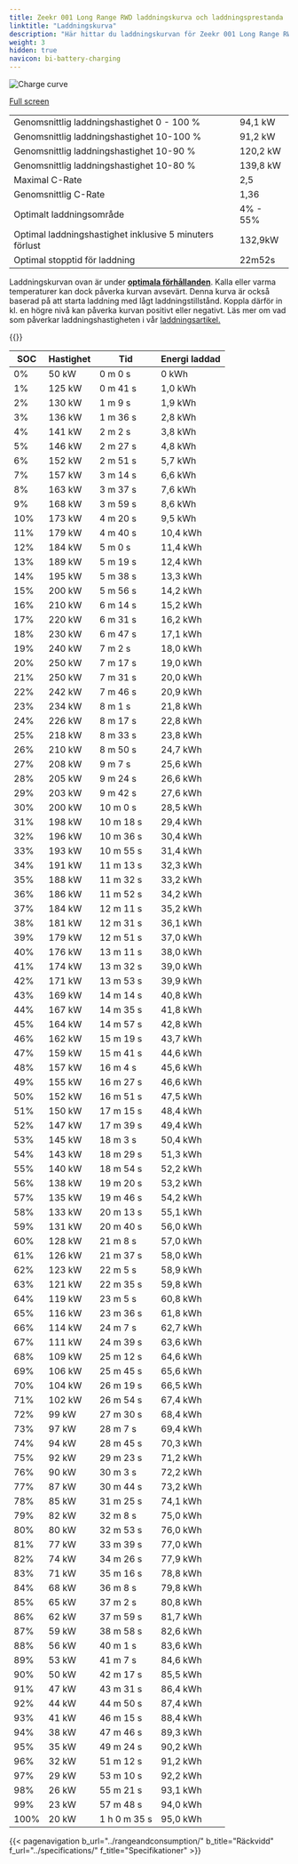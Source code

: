 ```yaml
---
title: Zeekr 001 Long Range RWD laddningskurva och laddningsprestanda
linktitle: "Laddningskurva"
description: "Här hittar du laddningskurvan för Zeekr 001 Long Range RWD."
weight: 3
hidden: true
navicon: bi-battery-charging
---
```

<!-- markdownlint-disable MD033 -->
<img src="/images/models/zeekr/001/001_long_range_rwd/chargingcurve.svg" alt="Charge curve" class="img-fluid">

[Full screen](/images/models/zeekr/001/001_long_range_rwd/chargingcurve.svg)


<table class="table table-striped border">
<tbody>
<tr>
<td>Genomsnittlig laddningshastighet 0 - 100 %</td><td>94,1 kW</td>
</tr>
<tr>
<td>Genomsnittlig laddningshastighet 10-100 %</td><td>91,2 kW</td>
</tr>
<tr>
<td>Genomsnittlig laddningshastighet 10-90 %</td><td>120,2 kW</td>
</tr>
<tr>
<td>Genomsnittlig laddningshastighet 10-80 %</td><td>139,8 kW</td>
</tr>
<tr>
<td>Maximal C-Rate</td><td>2,5</td>
</tr>
<tr>
<td>Genomsnittlig C-Rate</td><td>1,36</td>
</tr>
<tr>
<td>Optimalt laddningsområde</td><td>4% - 55%</td>
</tr>
<tr>
<td>Optimal laddningshastighet inklusive 5 minuters förlust</td><td>132,9kW</td>
</tr>
<tr>
<td>Optimal stopptid för laddning</td><td>22m52s</td>
</tr>
</tbody>
</table>


Laddningskurvan ovan är under **[optimala förhållanden](../../../../../technology/battery/charging/#temperatur)**. Kalla eller varma temperaturer kan dock påverka kurvan avsevärt. Denna kurva är också baserad på att starta laddning med lågt laddningstillstånd. Koppla därför in kl. en högre nivå kan påverka kurvan positivt eller negativt. Läs mer om vad som påverkar laddningshastigheten i vår [laddningsartikel.](../../../../../technology/battery/charging/)


{{<evkxdisplayaddarticle />}}
<table class="table table-striped border">
<thead>
<tr><th>SOC</th><th>Hastighet</th><th>Tid</th><th>Energi laddad</th></tr>
</thead>
<tbody>
<tr>
<td>0%</td><td>50 kW</td><td> 0 m 0 s </td><td>0 kWh </td>
</tr>
<tr>
<td>1%</td><td>125 kW</td><td> 0 m 41 s </td><td>1,0 kWh </td>
</tr>
<tr>
<td>2%</td><td>130 kW</td><td> 1 m 9 s </td><td>1,9 kWh </td>
</tr>
<tr>
<td>3%</td><td>136 kW</td><td> 1 m 36 s </td><td>2,8 kWh </td>
</tr>
<tr>
<td>4%</td><td>141 kW</td><td> 2 m 2 s </td><td>3,8 kWh </td>
</tr>
<tr>
<td>5%</td><td>146 kW</td><td> 2 m 27 s </td><td>4,8 kWh </td>
</tr>
<tr>
<td>6%</td><td>152 kW</td><td> 2 m 51 s </td><td>5,7 kWh </td>
</tr>
<tr>
<td>7%</td><td>157 kW</td><td> 3 m 14 s </td><td>6,6 kWh </td>
</tr>
<tr>
<td>8%</td><td>163 kW</td><td> 3 m 37 s </td><td>7,6 kWh </td>
</tr>
<tr>
<td>9%</td><td>168 kW</td><td> 3 m 59 s </td><td>8,6 kWh </td>
</tr>
<tr>
<td>10%</td><td>173 kW</td><td> 4 m 20 s </td><td>9,5 kWh </td>
</tr>
<tr>
<td>11%</td><td>179 kW</td><td> 4 m 40 s </td><td>10,4 kWh </td>
</tr>
<tr>
<td>12%</td><td>184 kW</td><td> 5 m 0 s </td><td>11,4 kWh </td>
</tr>
<tr>
<td>13%</td><td>189 kW</td><td> 5 m 19 s </td><td>12,4 kWh </td>
</tr>
<tr>
<td>14%</td><td>195 kW</td><td> 5 m 38 s </td><td>13,3 kWh </td>
</tr>
<tr>
<td>15%</td><td>200 kW</td><td> 5 m 56 s </td><td>14,2 kWh </td>
</tr>
<tr>
<td>16%</td><td>210 kW</td><td> 6 m 14 s </td><td>15,2 kWh </td>
</tr>
<tr>
<td>17%</td><td>220 kW</td><td> 6 m 31 s </td><td>16,2 kWh </td>
</tr>
<tr>
<td>18%</td><td>230 kW</td><td> 6 m 47 s </td><td>17,1 kWh </td>
</tr>
<tr>
<td>19%</td><td>240 kW</td><td> 7 m 2 s </td><td>18,0 kWh </td>
</tr>
<tr>
<td>20%</td><td>250 kW</td><td> 7 m 17 s </td><td>19,0 kWh </td>
</tr>
<tr>
<td>21%</td><td>250 kW</td><td> 7 m 31 s </td><td>20,0 kWh </td>
</tr>
<tr>
<td>22%</td><td>242 kW</td><td> 7 m 46 s </td><td>20,9 kWh </td>
</tr>
<tr>
<td>23%</td><td>234 kW</td><td> 8 m 1 s </td><td>21,8 kWh </td>
</tr>
<tr>
<td>24%</td><td>226 kW</td><td> 8 m 17 s </td><td>22,8 kWh </td>
</tr>
<tr>
<td>25%</td><td>218 kW</td><td> 8 m 33 s </td><td>23,8 kWh </td>
</tr>
<tr>
<td>26%</td><td>210 kW</td><td> 8 m 50 s </td><td>24,7 kWh </td>
</tr>
<tr>
<td>27%</td><td>208 kW</td><td> 9 m 7 s </td><td>25,6 kWh </td>
</tr>
<tr>
<td>28%</td><td>205 kW</td><td> 9 m 24 s </td><td>26,6 kWh </td>
</tr>
<tr>
<td>29%</td><td>203 kW</td><td> 9 m 42 s </td><td>27,6 kWh </td>
</tr>
<tr>
<td>30%</td><td>200 kW</td><td> 10 m 0 s </td><td>28,5 kWh </td>
</tr>
<tr>
<td>31%</td><td>198 kW</td><td> 10 m 18 s </td><td>29,4 kWh </td>
</tr>
<tr>
<td>32%</td><td>196 kW</td><td> 10 m 36 s </td><td>30,4 kWh </td>
</tr>
<tr>
<td>33%</td><td>193 kW</td><td> 10 m 55 s </td><td>31,4 kWh </td>
</tr>
<tr>
<td>34%</td><td>191 kW</td><td> 11 m 13 s </td><td>32,3 kWh </td>
</tr>
<tr>
<td>35%</td><td>188 kW</td><td> 11 m 32 s </td><td>33,2 kWh </td>
</tr>
<tr>
<td>36%</td><td>186 kW</td><td> 11 m 52 s </td><td>34,2 kWh </td>
</tr>
<tr>
<td>37%</td><td>184 kW</td><td> 12 m 11 s </td><td>35,2 kWh </td>
</tr>
<tr>
<td>38%</td><td>181 kW</td><td> 12 m 31 s </td><td>36,1 kWh </td>
</tr>
<tr>
<td>39%</td><td>179 kW</td><td> 12 m 51 s </td><td>37,0 kWh </td>
</tr>
<tr>
<td>40%</td><td>176 kW</td><td> 13 m 11 s </td><td>38,0 kWh </td>
</tr>
<tr>
<td>41%</td><td>174 kW</td><td> 13 m 32 s </td><td>39,0 kWh </td>
</tr>
<tr>
<td>42%</td><td>171 kW</td><td> 13 m 53 s </td><td>39,9 kWh </td>
</tr>
<tr>
<td>43%</td><td>169 kW</td><td> 14 m 14 s </td><td>40,8 kWh </td>
</tr>
<tr>
<td>44%</td><td>167 kW</td><td> 14 m 35 s </td><td>41,8 kWh </td>
</tr>
<tr>
<td>45%</td><td>164 kW</td><td> 14 m 57 s </td><td>42,8 kWh </td>
</tr>
<tr>
<td>46%</td><td>162 kW</td><td> 15 m 19 s </td><td>43,7 kWh </td>
</tr>
<tr>
<td>47%</td><td>159 kW</td><td> 15 m 41 s </td><td>44,6 kWh </td>
</tr>
<tr>
<td>48%</td><td>157 kW</td><td> 16 m 4 s </td><td>45,6 kWh </td>
</tr>
<tr>
<td>49%</td><td>155 kW</td><td> 16 m 27 s </td><td>46,6 kWh </td>
</tr>
<tr>
<td>50%</td><td>152 kW</td><td> 16 m 51 s </td><td>47,5 kWh </td>
</tr>
<tr>
<td>51%</td><td>150 kW</td><td> 17 m 15 s </td><td>48,4 kWh </td>
</tr>
<tr>
<td>52%</td><td>147 kW</td><td> 17 m 39 s </td><td>49,4 kWh </td>
</tr>
<tr>
<td>53%</td><td>145 kW</td><td> 18 m 3 s </td><td>50,4 kWh </td>
</tr>
<tr>
<td>54%</td><td>143 kW</td><td> 18 m 29 s </td><td>51,3 kWh </td>
</tr>
<tr>
<td>55%</td><td>140 kW</td><td> 18 m 54 s </td><td>52,2 kWh </td>
</tr>
<tr>
<td>56%</td><td>138 kW</td><td> 19 m 20 s </td><td>53,2 kWh </td>
</tr>
<tr>
<td>57%</td><td>135 kW</td><td> 19 m 46 s </td><td>54,2 kWh </td>
</tr>
<tr>
<td>58%</td><td>133 kW</td><td> 20 m 13 s </td><td>55,1 kWh </td>
</tr>
<tr>
<td>59%</td><td>131 kW</td><td> 20 m 40 s </td><td>56,0 kWh </td>
</tr>
<tr>
<td>60%</td><td>128 kW</td><td> 21 m 8 s </td><td>57,0 kWh </td>
</tr>
<tr>
<td>61%</td><td>126 kW</td><td> 21 m 37 s </td><td>58,0 kWh </td>
</tr>
<tr>
<td>62%</td><td>123 kW</td><td> 22 m 5 s </td><td>58,9 kWh </td>
</tr>
<tr>
<td>63%</td><td>121 kW</td><td> 22 m 35 s </td><td>59,8 kWh </td>
</tr>
<tr>
<td>64%</td><td>119 kW</td><td> 23 m 5 s </td><td>60,8 kWh </td>
</tr>
<tr>
<td>65%</td><td>116 kW</td><td> 23 m 36 s </td><td>61,8 kWh </td>
</tr>
<tr>
<td>66%</td><td>114 kW</td><td> 24 m 7 s </td><td>62,7 kWh </td>
</tr>
<tr>
<td>67%</td><td>111 kW</td><td> 24 m 39 s </td><td>63,6 kWh </td>
</tr>
<tr>
<td>68%</td><td>109 kW</td><td> 25 m 12 s </td><td>64,6 kWh </td>
</tr>
<tr>
<td>69%</td><td>106 kW</td><td> 25 m 45 s </td><td>65,6 kWh </td>
</tr>
<tr>
<td>70%</td><td>104 kW</td><td> 26 m 19 s </td><td>66,5 kWh </td>
</tr>
<tr>
<td>71%</td><td>102 kW</td><td> 26 m 54 s </td><td>67,4 kWh </td>
</tr>
<tr>
<td>72%</td><td>99 kW</td><td> 27 m 30 s </td><td>68,4 kWh </td>
</tr>
<tr>
<td>73%</td><td>97 kW</td><td> 28 m 7 s </td><td>69,4 kWh </td>
</tr>
<tr>
<td>74%</td><td>94 kW</td><td> 28 m 45 s </td><td>70,3 kWh </td>
</tr>
<tr>
<td>75%</td><td>92 kW</td><td> 29 m 23 s </td><td>71,2 kWh </td>
</tr>
<tr>
<td>76%</td><td>90 kW</td><td> 30 m 3 s </td><td>72,2 kWh </td>
</tr>
<tr>
<td>77%</td><td>87 kW</td><td> 30 m 44 s </td><td>73,2 kWh </td>
</tr>
<tr>
<td>78%</td><td>85 kW</td><td> 31 m 25 s </td><td>74,1 kWh </td>
</tr>
<tr>
<td>79%</td><td>82 kW</td><td> 32 m 8 s </td><td>75,0 kWh </td>
</tr>
<tr>
<td>80%</td><td>80 kW</td><td> 32 m 53 s </td><td>76,0 kWh </td>
</tr>
<tr>
<td>81%</td><td>77 kW</td><td> 33 m 39 s </td><td>77,0 kWh </td>
</tr>
<tr>
<td>82%</td><td>74 kW</td><td> 34 m 26 s </td><td>77,9 kWh </td>
</tr>
<tr>
<td>83%</td><td>71 kW</td><td> 35 m 16 s </td><td>78,8 kWh </td>
</tr>
<tr>
<td>84%</td><td>68 kW</td><td> 36 m 8 s </td><td>79,8 kWh </td>
</tr>
<tr>
<td>85%</td><td>65 kW</td><td> 37 m 2 s </td><td>80,8 kWh </td>
</tr>
<tr>
<td>86%</td><td>62 kW</td><td> 37 m 59 s </td><td>81,7 kWh </td>
</tr>
<tr>
<td>87%</td><td>59 kW</td><td> 38 m 58 s </td><td>82,6 kWh </td>
</tr>
<tr>
<td>88%</td><td>56 kW</td><td> 40 m 1 s </td><td>83,6 kWh </td>
</tr>
<tr>
<td>89%</td><td>53 kW</td><td> 41 m 7 s </td><td>84,6 kWh </td>
</tr>
<tr>
<td>90%</td><td>50 kW</td><td> 42 m 17 s </td><td>85,5 kWh </td>
</tr>
<tr>
<td>91%</td><td>47 kW</td><td> 43 m 31 s </td><td>86,4 kWh </td>
</tr>
<tr>
<td>92%</td><td>44 kW</td><td> 44 m 50 s </td><td>87,4 kWh </td>
</tr>
<tr>
<td>93%</td><td>41 kW</td><td> 46 m 15 s </td><td>88,4 kWh </td>
</tr>
<tr>
<td>94%</td><td>38 kW</td><td> 47 m 46 s </td><td>89,3 kWh </td>
</tr>
<tr>
<td>95%</td><td>35 kW</td><td> 49 m 24 s </td><td>90,2 kWh </td>
</tr>
<tr>
<td>96%</td><td>32 kW</td><td> 51 m 12 s </td><td>91,2 kWh </td>
</tr>
<tr>
<td>97%</td><td>29 kW</td><td> 53 m 10 s </td><td>92,2 kWh </td>
</tr>
<tr>
<td>98%</td><td>26 kW</td><td> 55 m 21 s </td><td>93,1 kWh </td>
</tr>
<tr>
<td>99%</td><td>23 kW</td><td> 57 m 48 s </td><td>94,0 kWh </td>
</tr>
<tr>
<td>100%</td><td>20 kW</td><td>1 h 0 m 35 s </td><td>95,0 kWh </td>
</tr>
</tbody>
</table>


{{< pagenavigation b_url="../rangeandconsumption/" b_title="Räckvidd" f_url="../specifications/" f_title="Specifikationer" >}}
